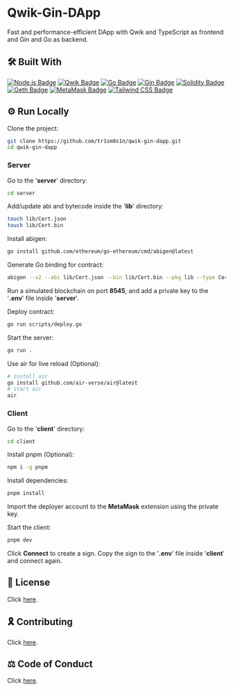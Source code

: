 # Qwik-Gin-DApp

Fast and performance-efficient DApp with Qwik and TypeScript as frontend and Gin and Go as backend.

## 🛠 Built With

[![Node.js Badge](https://img.shields.io/badge/Node.js-393?logo=nodedotjs&logoColor=fff&style=for-the-badge)](https://nodejs.org/en)
[![Qwik Badge](https://img.shields.io/badge/Qwik-3178C6?logo=typescript&logoColor=fff&style=for-the-badge)](https://qwik.builder.io)
[![Go Badge](https://img.shields.io/badge/Go-00ADD8?logo=go&logoColor=fff&style=for-the-badge)](https://go.dev/)
[![Gin Badge](https://img.shields.io/badge/Gin-008ECF?logo=gin&logoColor=fff&style=for-the-badge)](https://gin-gonic.com/)
[![Solidity Badge](https://img.shields.io/badge/Solidity-363636?logo=solidity&logoColor=fff&style=for-the-badge)](https://soliditylang.org/)
[![Geth Badge](https://img.shields.io/badge/Geth-3C3C3D?logo=ethereum&logoColor=fff&style=for-the-badge)](https://geth.ethereum.org/)
[![MetaMask Badge](https://img.shields.io/badge/MetaMask-3C3C3D?logo=ethereum&logoColor=fff&style=for-the-badge)](https://metamask.io/)
[![Tailwind CSS Badge](https://img.shields.io/badge/Tailwind%20CSS-06B6D4?logo=tailwindcss&logoColor=fff&style=for-the-badge)](https://tailwindcss.com/)

## ⚙️ Run Locally

Clone the project:

```bash
git clone https://github.com/tr1sm0s1n/qwik-gin-dapp.git
cd qwik-gin-dapp
```

### Server

Go to the '**server**' directory:

```bash
cd server
```

Add/update abi and bytecode inside the '**lib**' directory:

```bash
touch lib/Cert.json
touch lib/Cert.bin
```

Install abigen:

```bash
go install github.com/ethereum/go-ethereum/cmd/abigen@latest
```

Generate Go binding for contract:

```bash
abigen --v2 --abi lib/Cert.json --bin lib/Cert.bin --pkg lib --type Cert --out lib/Cert.go
```

Run a simulated blockchain on port **8545**, and add a private key to the '**.env**' file inside '**server**'.

Deploy contract:

```bash
go run scripts/deploy.go
```

Start the server:

```bash
go run .
```

Use air for live reload (Optional):

```bash
# install air
go install github.com/air-verse/air@latest
# start air
air
```

### Client

Go to the '**client**' directory:

```bash
cd client
```

Install pnpm (Optional):

```bash
npm i -g pnpm
```

Install dependencies:

```bash
pnpm install
```

Import the deployer account to the **MetaMask** extension using the private key.

Start the client:

```bash
pnpm dev
```

Click **Connect** to create a sign. Copy the sign to the '**.env**' file inside '**client**' and connect again.

## 📜 License

Click [here](./LICENSE.md).

## 🎗️ Contributing

Click [here](./CONTRIBUTING.md).

## ⚖️ Code of Conduct

Click [here](./CODE_OF_CONDUCT.md).
